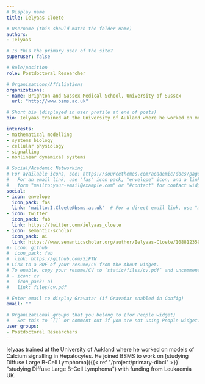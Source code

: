 ```yaml
---
# Display name
title: Ielyaas Cloete

# Username (this should match the folder name)
authors:
- Ielyaas

# Is this the primary user of the site?
superuser: false

# Role/position
role: Postdoctoral Researcher

# Organizations/Affiliations
organizations:
- name: Brighton and Sussex Medical School, University of Sussex
  url: "http://www.bsms.ac.uk"

# Short bio (displayed in user profile at end of posts)
bio: Ielyaas trained at the University of Aukland where he worked on models of Calcium signalling in Hepatocytes. He joined BSMS to work on [studying Diffuse Large B-Cell Lymphoma]({{< ref "/project/primary-dlbcl" >}} "studying Diffuse Large B-Cell Lymphoma") with funding from Leukaemia UK.

interests:
- mathematical modelling
- systems biology
- cellular physiology
- signalling 
- nonlinear dynamical systems

# Social/Academic Networking
# For available icons, see: https://sourcethemes.com/academic/docs/page-builder/#icons
#   For an email link, use "fas" icon pack, "envelope" icon, and a link in the
#   form "mailto:your-email@example.com" or "#contact" for contact widget.
social:
- icon: envelope
  icon_pack: fas
  link: 'mailto:I.Cloete@bsms.ac.uk'  # For a direct email link, use "mailto:".
- icon: twitter
  icon_pack: fab
  link: https://twitter.com/ielyaas_cloete
- icon: semantic-scholar
  icon_pack: ai
  link: https://www.semanticscholar.org/author/Ielyaas-Cloete/108812359
#- icon: github
#  icon_pack: fab
#  link: https://github.com/SiFTW
# Link to a PDF of your resume/CV from the About widget.
# To enable, copy your resume/CV to `static/files/cv.pdf` and uncomment the lines below.
# - icon: cv
#   icon_pack: ai
#   link: files/cv.pdf

# Enter email to display Gravatar (if Gravatar enabled in Config)
email: ""

# Organizational groups that you belong to (for People widget)
#   Set this to `[]` or comment out if you are not using People widget.
user_groups:
- Postdoctoral Researchers
---
```

 
Ielyaas trained at the University of Aukland where he worked on models of Calcium signalling in Hepatocytes. He joined BSMS to work on [studying Diffuse Large B-Cell Lymphoma]({{< ref "/project/primary-dlbcl" >}} "studying Diffuse Large B-Cell Lymphoma") with funding from Leukaemia UK.

